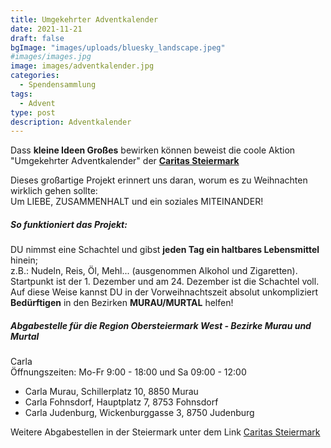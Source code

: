 ```yaml
---
title: Umgekehrter Adventkalender
date: 2021-11-21
draft: false
bgImage: "images/uploads/bluesky_landscape.jpeg"
#images/images.jpg
image: images/adventkalender.jpg
categories:
  - Spendensammlung
tags:
  - Advent
type: post
description: Adventkalender
---
```

Dass **kleine Ideen Großes** bewirken können beweist die coole Aktion "Umgekehrter Adventkalender" der **[Caritas Steiermark](www.caritas-steiermark.at)**
<!--more-->
Dieses großartige Projekt erinnert uns daran, worum es zu Weihnachten wirklich gehen sollte:  
Um LIEBE, ZUSAMMENHALT und ein soziales MITEINANDER!  
##### So funktioniert das Projekt:
DU nimmst eine Schachtel und gibst **jeden Tag ein haltbares Lebensmittel** hinein;  
z.B.: Nudeln, Reis, Öl, Mehl...  (ausgenommen Alkohol und Zigaretten).  
Startpunkt ist der 1. Dezember und am 24. Dezember ist die Schachtel voll.   
Auf diese Weise kannst DU in der Vorweihnachtszeit absolut unkompliziert **Bedürftigen** in den Bezirken **MURAU/MURTAL** helfen!

##### Abgabestelle für die Region Obersteiermark West - Bezirke Murau und Murtal
Carla  
Öffnungszeiten: Mo-Fr 9:00 - 18:00 und Sa 09:00 - 12:00
* Carla Murau, Schillerplatz 10, 8850 Murau
* Carla Fohnsdorf, Hauptplatz 7, 8753 Fohnsdorf
* Carla Judenburg, Wickenburggasse 3, 8750 Judenburg

Weitere Abgabestellen in der Steiermark unter dem Link [Caritas Steiermark](www.caritas-steiermark.at)